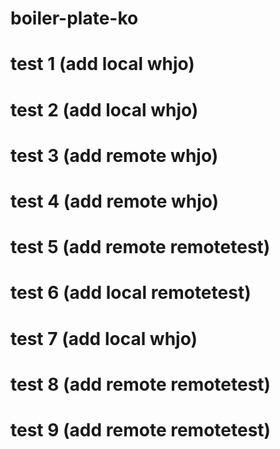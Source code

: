 # boiler-plate-ko

# test 1 (add local whjo)

# test 2 (add local whjo)

# test 3 (add remote whjo)

# test 4 (add remote whjo)

# test 5 (add remote remotetest)

# test 6 (add local remotetest)

# test 7 (add local whjo)

# test 8 (add remote remotetest)

# test 9 (add remote remotetest)
